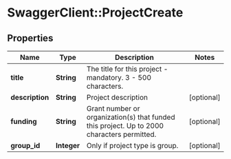 # SwaggerClient::ProjectCreate

## Properties
Name | Type | Description | Notes
------------ | ------------- | ------------- | -------------
**title** | **String** | The title for this project - mandatory. 3 - 500 characters. | 
**description** | **String** | Project description | [optional] 
**funding** | **String** | Grant number or organization(s) that funded this project. Up to 2000 characters permitted. | [optional] 
**group_id** | **Integer** | Only if project type is group. | [optional] 


